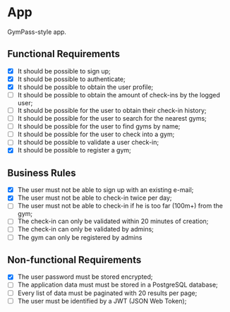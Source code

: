 # App

GymPass-style app.

## Functional Requirements

- [x] It should be possible to sign up;
- [x] It should be possible to authenticate;
- [x] It should be possible to obtain the user profile;
- [ ] It should be possible to obtain the amount of check-ins by the logged user;
- [ ] It should be possible for the user to obtain their check-in history;
- [ ] It should be possible for the user to search for the nearest gyms;
- [ ] It should be possible for the user to find gyms by name;
- [ ] It should be possible for the user to check into a gym;
- [ ] It should be possible to validate a user check-in;
- [x] It should be possible to register a gym;

## Business Rules

- [x] The user must not be able to sign up with an existing e-mail;
- [x] The user must not be able to check-in twice per day;
- [ ] The user must not be able to check-in if he is too far (100m+) from the gym;
- [ ] The check-in can only be validated within 20 minutes of creation;
- [ ] The check-in can only be validated by admins;
- [ ] The gym can only be registered by admins

## Non-functional Requirements

- [x] The user password must be stored encrypted;
- [ ] The application data must must be stored in a PostgreSQL database;
- [ ] Every list of data must be paginated with 20 results per page;
- [ ] The user must be identified by a JWT (JSON Web Token);